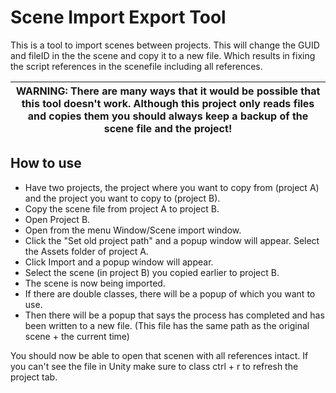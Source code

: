 # Scene Import Export Tool

This is a tool to import scenes between projects.
This will change the GUID and fileID in the the scene and copy it to a new file.
Which results in fixing the script references in the scenefile including all references.

| WARNING: There are many ways that it would be possible that this tool doesn't work. Although this project only reads files and copies them you should always keep a backup of the scene file and the project! |
| --- |


## How to use

- Have two projects, the project where you want to copy from (project A) and the project you want to copy to (project B).
- Copy the scene file from project A to project B.
- Open Project B.
- Open from the menu Window/Scene import window.
- Click the "Set old project path" and a popup window will appear. Select the Assets folder of project A.
- Click Import and a popup window will appear.
- Select the scene (in project B) you copied earlier to project B.
- The scene is now being imported.
- If there are double classes, there will be a popup of which you want to use.
- Then there will be a popup that says the process has completed and has been written to a new file. (This file has the same path as the original scene + the current time)

You should now be able to open that scenen with all references intact.
If you can't see the file in Unity make sure to class ctrl + r to refresh the project tab.

